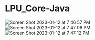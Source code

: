 # LPU_Core-Java

![Screen Shot 2023-01-12 at 7 46 57 PM](https://user-images.githubusercontent.com/112131746/212141883-d4db4f88-48fe-44e2-9161-7e764c1e5112.png)
![Screen Shot 2023-01-12 at 7 47 06 PM](https://user-images.githubusercontent.com/112131746/212141842-8e9758f7-2bba-44e5-a39c-8e150202d5bd.png)
![Screen Shot 2023-01-12 at 7 47 12 PM](https://user-images.githubusercontent.com/112131746/212142028-b5b793ad-5730-4c43-92d8-c8a5fbc882fe.png)
